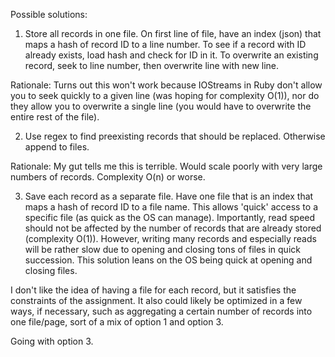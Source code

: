 Possible solutions:
1. Store all records in one file. On first line of file, have an index (json) that maps a hash of record ID to a line number. To see if a record with ID already exists, load hash and check for ID in it. To overwrite an existing record, seek to line number, then overwrite line with new line.

Rationale: Turns out this won't work because IOStreams in Ruby don't allow you to seek quickly to a given line (was hoping for complexity O(1)), nor do they allow you to overwrite a single line (you would have to overwrite the entire rest of the file).


2. Use regex to find preexisting records that should be replaced. Otherwise append to files.

Rationale: My gut tells me this is terrible. Would scale poorly with very large numbers of records. Complexity O(n) or worse.


3. Save each record as a separate file. Have one file that is an index that maps a hash of record ID to a file name. This allows 'quick' access to a specific file (as quick as the OS can manage). Importantly, read speed should not be affected by the number of records that are already stored (complexity O(1)). However, writing many records and especially reads will be rather slow due to opening and closing tons of files in quick succession. This solution leans on the OS being quick at opening and closing files.

I don't like the idea of having a file for each record, but it satisfies the constraints of the assignment. It also could likely be optimized in a few ways, if necessary, such as aggregating a certain number of records into one file/page, sort of a mix of option 1 and option 3.


Going with option 3.
